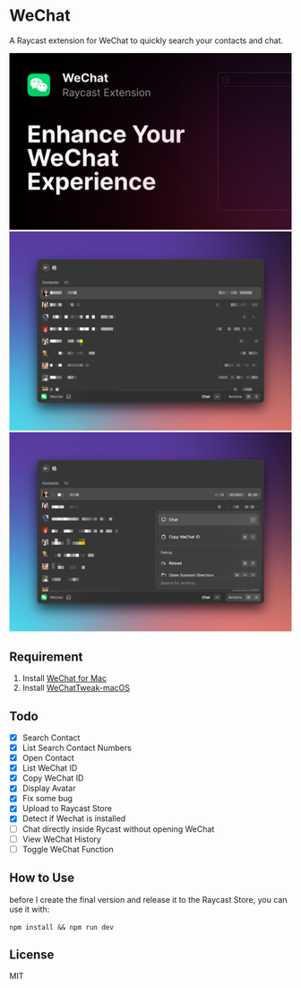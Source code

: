 # WeChat

A Raycast extension for WeChat to quickly search your contacts and chat.

![WeChat](./assets/cover.png)
![WeChat Showcase 1](./assets/showcase1.png)
![WeChat Showcase 2](./assets/showcase2.png)

## Requirement

1. Install [WeChat for Mac](https://www.wechat.com) 
2. Install [WeChatTweak-macOS](https://github.com/Sunnyyoung/WeChatTweak-macOS) 

## Todo

- [x] Search Contact
- [x] List Search Contact Numbers
- [x] Open Contact
- [x] List WeChat ID
- [x] Copy WeChat ID
- [x] Display Avatar
- [x] Fix some bug
- [x] Upload to Raycast Store
- [x] Detect if Wechat is installed
- [ ] Chat directly inside Rycast without opening WeChat
- [ ] View WeChat History
- [ ] Toggle WeChat Function

## How to Use

before I create the final version and release it to the Raycast Store,
you can use it with:

`npm install && npm run dev`

## License

MIT
